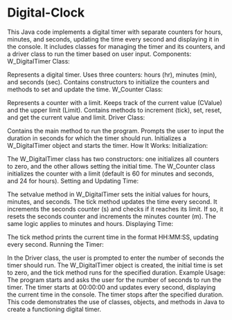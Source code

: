 # Digital-Clock
 This Java code implements a digital timer with separate counters for hours, minutes, and seconds, updating the time every second and displaying it in the console. It includes classes for managing the timer and its counters, and a driver class to run the timer based on user input.
Components:
W_DigitalTimer Class:

Represents a digital timer.
Uses three counters: hours (hr), minutes (min), and seconds (sec).
Contains constructors to initialize the counters and methods to set and update the time.
W_Counter Class:

Represents a counter with a limit.
Keeps track of the current value (CValue) and the upper limit (Limit).
Contains methods to increment (tick), set, reset, and get the current value and limit.
Driver Class:

Contains the main method to run the program.
Prompts the user to input the duration in seconds for which the timer should run.
Initializes a W_DigitalTimer object and starts the timer.
How It Works:
Initialization:

The W_DigitalTimer class has two constructors: one initializes all counters to zero, and the other allows setting the initial time.
The W_Counter class initializes the counter with a limit (default is 60 for minutes and seconds, and 24 for hours).
Setting and Updating Time:

The setvalue method in W_DigitalTimer sets the initial values for hours, minutes, and seconds.
The tick method updates the time every second. It increments the seconds counter (s) and checks if it reaches its limit. If so, it resets the seconds counter and increments the minutes counter (m). The same logic applies to minutes and hours.
Displaying Time:

The tick method prints the current time in the format HH:MM:SS, updating every second.
Running the Timer:

In the Driver class, the user is prompted to enter the number of seconds the timer should run.
The W_DigitalTimer object is created, the initial time is set to zero, and the tick method runs for the specified duration.
Example Usage:
The program starts and asks the user for the number of seconds to run the timer.
The timer starts at 00:00:00 and updates every second, displaying the current time in the console.
The timer stops after the specified duration.
This code demonstrates the use of classes, objects, and methods in Java to create a functioning digital timer.
